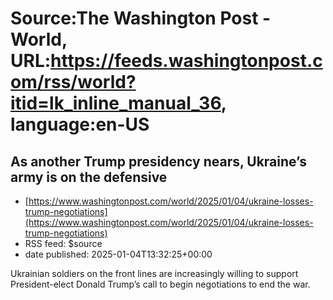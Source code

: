 # Source:The Washington Post - World, URL:https://feeds.washingtonpost.com/rss/world?itid=lk_inline_manual_36, language:en-US

## As another Trump presidency nears, Ukraine’s army is on the defensive
 - [https://www.washingtonpost.com/world/2025/01/04/ukraine-losses-trump-negotiations](https://www.washingtonpost.com/world/2025/01/04/ukraine-losses-trump-negotiations)
 - RSS feed: $source
 - date published: 2025-01-04T13:32:25+00:00

Ukrainian soldiers on the front lines are increasingly willing to support President-elect Donald Trump’s call to begin negotiations to end the war.

